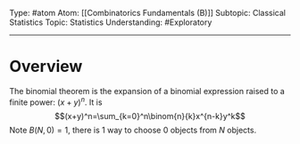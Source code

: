 Type: #atom
Atom: [[Combinatorics Fundamentals (B)]]
Subtopic: Classical Statistics
Topic: Statistics
Understanding: #Exploratory 

----
# Overview

The binomial theorem is the expansion of a binomial expression raised to a finite power: $(x+y)^n$. It is $$(x+y)^n=\sum_{k=0}^n\binom{n}{k}x^{n-k}y^k$$
Note $B(N,0)=1$, there is 1 way to choose 0 objects from $N$ objects.